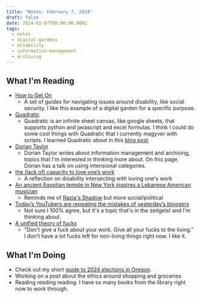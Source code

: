 ```yaml
---
title: "Notes: February 7, 2024"
draft: false
date: 2024-02-07T08:00:00.000Z
tags:
  - notes
  - digital-gardens
  - disability
  - information-management
  - archiving
---
```


## What I'm Reading

- [How to Get On](https://howtogeton.wordpress.com/)
  - A set of guides for navigating issues around disability, like social security. I like this example of a digital garden for a specific purpose.
- [Quadratic](https://app.quadratichq.com/)
  - Quadratic is an infinite sheet canvas, like google sheets, that supports python and javascript and excel formulas. I think I could do some cool things with Quadratic that I currently magyver with scripts. I learned Quadratic about in this [blog post](https://blog.jim-nielsen.com/2024/discovering-newsletter-links-with-quadratic/).
- [Dorian Taylor](https://doriantaylor.com/person/dorian-taylor#me)
  - Dorian Taylor writes about information management and archiving, topics that I'm interested in thinking more about. On this page, Dorian has a talk on using intensional categories.
- [the (lack of) capacity to love one’s work](https://winnielim.org/journal/the-lack-of-capacity-to-love-ones-work/)
  - A reflection on disability intersecting with loving one's work
- [An ancient Egyptian temple in New York inspires a Lebanese American musician](https://www.npr.org/2024/01/27/1226836657/h-sinno-mashrou-leila-temple-of-dendur)
  - Reminds me of [Razia's Shadow](https://www.raziasshadow.com/) but more social/political
- [Today’s YouTubers are repeating the mistakes of yesterday’s bloggers](https://a.wholelottanothing.org/2024/02/05/todays-youtubers-are-repeating-the-mistakes-of-yesterdays-bloggers/)
  - Not sure I 100% agree, but it's a topic that's in the zeitgeist and I'm thinking about.
- [A unified theory of fucks](https://aworkinglibrary.com/writing/unified-theory-of------)
  - "Don’t give a fuck about your work. Give all your fucks to the living." I don't have a lot fucks left for non-living things right now. I like it.

## What I'm Doing

- Check out my short [guide to 2024 elections in Oregon](/guides/2024-guide-to-voting-in-portland).
- Working on a post about the ethics around shopping and groceries
- Reading reading reading. I have so many books from the library right now to work through.
